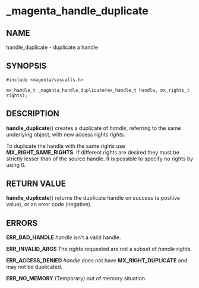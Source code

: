 # _magenta_handle_duplicate

## NAME

handle_duplicate - duplicate a handle

## SYNOPSIS

```
#include <magenta/syscalls.h>

mx_handle_t _magenta_handle_duplicate(mx_handle_t handle, mx_rights_t rights);
```

## DESCRIPTION

**handle_duplicate**() creates a duplicate of *handle*, referring
to the same underlying object, with new access rights *rights*.

To duplicate the handle with the same rights use **MX_RIGHT_SAME_RIGHTS**. If different
rights are desired they must be strictly lesser than of the source handle. It is possible
to specify no rights by using 0.

## RETURN VALUE

**handle_duplicate**() returns the duplicate handle on success (a
positive value), or an error code (negative).

## ERRORS

**ERR_BAD_HANDLE**  *handle* isn't a valid handle.

**ERR_INVALID_ARGS**  The *rights* requested are not a subset of *handle* rights.

**ERR_ACCESS_DENIED**  *handle* does not have **MX_RIGHT_DUPLICATE** and may not be duplicated.

**ERR_NO_MEMORY**  (Temporary) out of memory situation.

